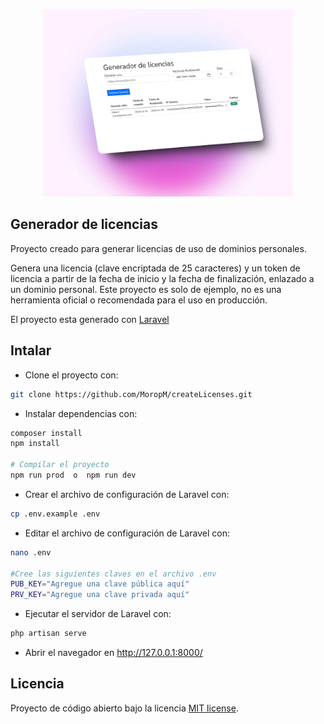 


<p align="center">
    <a href="https://github.com/MoropM/createLicenses" target="_blank"><img src="https://raw.githubusercontent.com/MoropM/createLicenses/refs/heads/master/generate_licenses.webp" width="400"></a>
</p>

## Generador de licencias

Proyecto creado para generar licencias de uso de dominios personales.

Genera una licencia (clave encriptada de 25 caracteres) y un token de licencia a partir de la fecha de inicio y la fecha de finalización, enlazado a un dominio personal.
Este proyecto es solo de ejemplo, no es una herramienta oficial o recomendada para el uso en producción. 

El proyecto esta generado con [Laravel](https://laravel.com)

## Intalar

- Clone el proyecto con:
```bash	
git clone https://github.com/MoropM/createLicenses.git
```
- Instalar dependencias con:
```bash
composer install
npm install

# Compilar el proyecto
npm run prod  o  npm run dev
```
- Crear el archivo de configuración de Laravel con:
```bash
cp .env.example .env
```
- Editar el archivo de configuración de Laravel con:
```bash
nano .env

#Cree las siguientes claves en el archivo .env
PUB_KEY="Agregue una clave pública aquí"
PRV_KEY="Agregue una clave privada aquí"
```
- Ejecutar el servidor de Laravel con:
```bash
php artisan serve
```
- Abrir el navegador en http://127.0.0.1:8000/

## Licencia

Proyecto de código abierto bajo la licencia [MIT license](https://opensource.org/licenses/MIT). 
